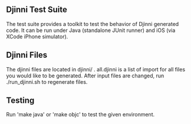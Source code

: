Djinni Test Suite
-----------------
The test suite provides a toolkit to test the behavior of Djinni generated code. It can be
run under Java (standalone JUnit runner) and iOS (via XCode iPhone simulator).

Djinni Files
----------
The djinni files are located in djinni/ . all.djinni is a list of import for all files you would
like to be generated. After input files are changed, run ./run_djinni.sh to regenerate files.

Testing
-------
Run 'make java' or 'make objc' to test the given environment.
